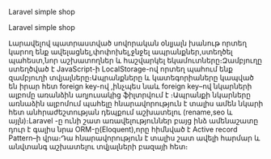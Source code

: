 ﻿Laravel simple shop


Laravel simple shop

Լարավելով պատրաստված սովորական օնլյալն խանութ որտեղ կարող ենք ավելացնել,փոփոխել,ջնջել ապրանքներ,ստեղծել պահեստ,նոր աշխատողներ և հաշվարկել եկամուտները։Զամբյուղը ստեղծված է JavaScript-ի LocalStorage-ով որտեղ պահում ենք զամբյուղի տվյալները։Ապրանքները և կատեգորիաները կապված են իրար հետ foreign key-ով ,ինչպես նաև foreign key–ով նկարների ալբոմը առանձին աղյուսակից ֆիլտրվում է ։Ապրանքի նկարները առնաձին ալբոմում պահելը հնարավորություն է տալիս ամեն նկարի հետ անհրաժեշտության դեպքում աշխատելու (rename,seo և այլն)։Laravel -ը ունի շատ առավելություններ բայց ինձ ամենաշատը դուր է գալիս նրա ORM-ը(Eloquent),որը հիմնված է Active record  Pattern–ի վրա։Դա հնարավորություն է տալիս շատ ավելի հարմար և անվտանգ աշխատելու տվյալների բազայի հետ։
